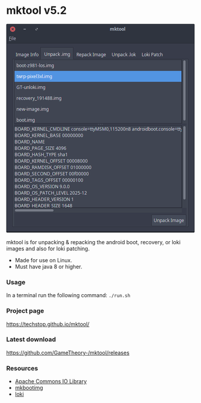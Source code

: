 # mktool v5.2

![image](tools/menu.png)

mktool is for unpacking & repacking the android boot,
recovery, or loki images and also for loki patching.

- Made for use on Linux.
- Must have java 8 or higher.

### Usage
In a terminal run the following command:
`./run.sh`

### Project page
<https://techstop.github.io/mktool/>

### Latest download
<https://github.com/GameTheory-/mktool/releases>

### Resources
- [Apache Commons IO Library](https://mvnrepository.com/artifact/commons-io/commons-io)
- [mkbootimg](https://github.com/osm0sis/mkbootimg)
- [loki](https://github.com/djrbliss/loki)
